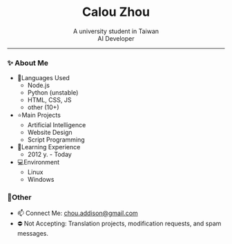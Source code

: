 <div align="center">
    
# Calou Zhou

A university student in Taiwan<br>
AI Developer
</div>

-----

### ✨ About Me
- 📃Languages Used
    - Node.js
    - Python (unstable)
    - HTML, CSS, JS
    - other (10+)
- ⭐Main Projects
    - Artificial Intelligence
    - Website Design
    - Script Programming
- 🚮Learning Experience
    - 2012 y. - Today
- 💻Environment
    - Linux
    - Windows

### 🚩Other
- 📫 Connect Me: chou.addison@gmail.com
- ⛔ Not Accepting: Translation projects, modification requests, and spam messages.
